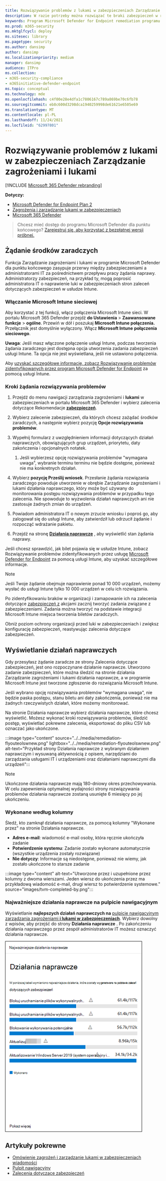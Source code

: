 ```yaml
---
title: Rozwiązywanie problemów z lukami w zabezpieczeniach Zarządzanie zagrożeniami i lukami
description: W razie potrzeby można rozwiązać te braki zabezpieczeń w ramach zaleceń dotyczących zabezpieczeń i w razie potrzeby utworzyć wyjątki w Zarządzanie zagrożeniami i lukami.
keywords: Program Microsoft Defender for Endpoint remediation programu tvm, Microsoft Defender for Endpoint tvm, Zarządzanie zagrożeniami i lukami, threat & zarządzanie lukami w zabezpieczeniach, threat & zarządzanie lukami w zabezpieczeniach  remediation, tvm remediation intune, tvm remediation sccm
ms.prod: m365-security
ms.mktglfcycl: deploy
ms.sitesec: library
ms.pagetype: security
ms.author: dansimp
author: dansimp
ms.localizationpriority: medium
manager: dansimp
audience: ITPro
ms.collection:
- m365-security-compliance
- m365initiative-defender-endpoint
ms.topic: conceptual
ms.technology: mde
ms.openlocfilehash: c4f00e28e4dfa1c7806167c789a869be70c6fb78
ms.sourcegitcommit: eb8c600d3298dca1940259998de61621e6505e69
ms.translationtype: MT
ms.contentlocale: pl-PL
ms.lasthandoff: 11/24/2021
ms.locfileid: "62997801"
---
```

# <a name="remediate-vulnerabilities-with-threat-and-vulnerability-management"></a>Rozwiązywanie problemów z lukami w zabezpieczeniach Zarządzanie zagrożeniami i lukami

[!INCLUDE [Microsoft 365 Defender rebranding](../../includes/microsoft-defender.md)]

**Dotyczy:**
- [Microsoft Defender for Endpoint Plan 2](https://go.microsoft.com/fwlink/?linkid=2154037)
- [Zagrożenia i zarządzanie lukami w zabezpieczeniach](next-gen-threat-and-vuln-mgt.md)
- [Microsoft 365 Defender](https://go.microsoft.com/fwlink/?linkid=2118804)

> Chcesz mieć dostęp do programu Microsoft Defender dla punktu końcowego? [Zarejestruj się, aby korzystać z bezpłatnej wersji próbnej.](https://signup.microsoft.com/create-account/signup?products=7f379fee-c4f9-4278-b0a1-e4c8c2fcdf7e&ru=https://aka.ms/MDEp2OpenTrial?ocid=docs-wdatp-portaloverview-abovefoldlink)

## <a name="request-remediation"></a>Żądanie środków zaradczych

Funkcja Zarządzanie zagrożeniami i lukami w programie Microsoft Defender dla punktu końcowego zasypuje przerwy między zabezpieczeniami a administratorami IT za pośrednictwem przepływu pracy żądania naprawy. Administratorzy zabezpieczeń, na przykład ty, mogą poprosić administratora IT o naprawienie luki w  zabezpieczeniach stron zaleceń dotyczących zabezpieczeń w usłudze Intune.

### <a name="enable-microsoft-intune-connection"></a>Włączanie Microsoft Intune sieciowej

Aby korzystać z tej funkcji, włącz połączenia Microsoft Intune sieci. W portalu Microsoft 365 Defender przejdź **do Ustawienia** \> **Zaawansowane funkcje** \> **ogólne**. Przewiń w dół i poszukaj **Microsoft Intune połączenia.** Przełącznik jest domyślnie wyłączony. Włącz **Microsoft Intune** **połączenia sieciowego**.

**Uwaga**: Jeśli masz włączone połączenie usługi Intune, podczas tworzenia żądania zaradczego jest dostępna opcja utworzenia zadania zabezpieczeń usługi Intune. Ta opcja nie jest wyświetlana, jeśli nie ustawiono połączenia.

Aby [uzyskać szczegółowe informacje, zobacz Rozwiązywanie problemów zidentyfikowanych przez program Microsoft Defender for Endpoint](/intune/atp-manage-vulnerabilities) za pomocą usługi Intune.

### <a name="remediation-request-steps"></a>Kroki żądania rozwiązywania problemów

1. Przejdź do menu nawigacji zarządzania zagrożeniami i **lukami** w zabezpieczeniach w portalu Microsoft 365 Defender i wybierz zalecenia dotyczące  Rekomendacje [**zabezpieczeń**](tvm-security-recommendation.md).

2. Wybierz zalecenie zabezpieczeń, dla których chcesz zażądać środków zaradczych, a następnie wybierz pozycję **Opcje rozwiązywania problemów**.

3. Wypełnij formularz z uwzględnieniem informacji dotyczących działań naprawczych, obowiązujących grup urządzeń, priorytetu, daty zakończenia i opcjonalnych notatek.
    1. Jeśli wybierzesz opcję rozwiązywania problemów "wymagana uwaga", wybranie terminu terminu nie będzie dostępne, ponieważ nie ma konkretnych działań.

4. Wybierz **pozycję Prześlij wniosek**. Przesłanie żądania rozwiązania zaradczego powoduje utworzenie w obrębie Zarządzanie zagrożeniami i lukami działania naprawczego, który może być używany do monitorowania postępu rozwiązywania problemów w przypadku tego zalecenia. Nie spowoduje to wyzwolenia działań naprawczych ani nie zastosuje żadnych zmian do urządzeń.

5. Powiadom administratora IT o nowym zrzucie wniosku i poproś go, aby zalogował się do usługi Intune, aby zatwierdził lub odrzucił żądanie i rozpocząć wdrażanie pakietu.

6. Przejdź na stronę [**Działania naprawcze**](tvm-remediation.md) , aby wyświetlić stan żądania naprawy.

Jeśli chcesz sprawdzić, jak bilet pojawia się w usłudze Intune, zobacz Rozwiązywanie problemów zidentyfikowanych przez usługę [Microsoft Defender for Endpoint](/intune/atp-manage-vulnerabilities) za pomocą usługi Intune, aby uzyskać szczegółowe informacje.

> [!NOTE]
> Jeśli Twoje żądanie obejmuje naprawienie ponad 10 000 urządzeń, możemy wysłać do usługi Intune tylko 10 000 urządzeń w celu ich rozwiązania.

Po zidentyfikowaniu braków w organizacji i zamapowanie ich na zalecenia dotyczące [zabezpieczeń z](tvm-security-recommendation.md) akcjami zacznij tworzyć zadania związane z zabezpieczeniami. Zadania można tworzyć na podstawie integracji Microsoft Intune miejsca tworzenia biletów zaradczych.

Obniż poziom ochrony organizacji przed luki w zabezpieczeniach i zwiększ konfigurację zabezpieczeń, reastywując zalecenia dotyczące zabezpieczeń.

## <a name="view-your-remediation-activities"></a>Wyświetlanie działań naprawczych

Gdy przesyłasz żądanie zaradcze ze strony Zalecenia dotyczące zabezpieczeń, jest ono rozpoczynane działanie naprawcze. Utworzono zadanie zabezpieczeń, które można śledzić na stronie działania Zarządzanie zagrożeniami i lukami działania naprawcze, a  w programie Microsoft Intune jest tworzone zgłoszenie do rozwiązania Microsoft Intune.

Jeśli wybrano opcję rozwiązywania problemów "wymagana uwaga", nie będzie paska postępu, stanu biletu ani daty zakończenia, ponieważ nie ma żadnych rzeczywistych działań, które możemy monitorować.

Na stronie Działania naprawcze wybierz działania naprawcze, które chcesz wyświetlić. Możesz wykonać kroki rozwiązywania problemów, śledzić postęp, wyświetlać pokrewne zalecenia, eksportować do pliku CSV lub oznaczać jako ukończone.

:::image type="content" source="../../media/remediation-flyouteolswnew.png" lightbox="../../media/remediation-flyouteolswnew.png" alt-text="Przykład strony Działania naprawcze z wybranym działaniem naprawczym i wysuwaną  aktywnością z opisem, narzędziami do zarządzania usługami IT i urządzeniami oraz działaniami naprawczymi dla urządzeń":::

> [!NOTE]
> Ukończone działania naprawcze mają 180-dniowy okres przechowywania. W celu zapewnienia optymalnej wydajności strony rozwiązywania problemów działania naprawcze zostaną usunięte 6 miesięcy po jej ukończeniu.

### <a name="completed-by-column"></a>Wykonane według kolumny

Śledź, kto zamknął działania naprawcze, za pomocą kolumny "Wykonane przez" na stronie Działania naprawcze.

- **Adres e-mail**: wiadomość e-mail osoby, która ręcznie ukończyła zadanie
- **Potwierdzenie systemu**: Zadanie zostało wykonane automatycznie (wszystkie urządzenia zostały rozwiązane)
- **Nie dotyczy**: Informacje są niedostępne, ponieważ nie wiemy, jak zostało ukończone to starsze zadanie

:::image type="content" alt-text="Utworzone przez i uzupełnione przez kolumny z dwoma wierszami. Jeden wiersz do ukończenia przez ma przykładową wiadomość e-mail, drugi wiersz to potwierdzenie systemowe." source="images/tvm-completed-by.png":::

### <a name="top-remediation-activities-in-the-dashboard"></a>Najważniejsze działania naprawcze na pulpicie nawigacyjnym

Wyświetlanie **najlepszych działań naprawczych na** [pulpicie nawigacyjnym zarządzania zagrożeniami **i lukami w zabezpieczeniach**](tvm-dashboard-insights.md). Wybierz dowolny z wpisów, aby przejść do strony **Działania naprawcze** . Po zakończeniu działania naprawczego przez zespół administratorów IT możesz oznaczyć działania naprawcze.

![Przykład karty Najważniejsze działania naprawcze z tabelą, która zawiera najważniejsze działania wygenerowane na podstawie zaleceń dotyczących zabezpieczeń.](images/tvm-remediation-activities-card.png)

## <a name="related-articles"></a>Artykuły pokrewne

- [Omówienie zagrożeń i zarządzanie lukami w zabezpieczeniach wiadomości](next-gen-threat-and-vuln-mgt.md)
- [Pulpit nawigacyjny](tvm-dashboard-insights.md)
- [Zalecenia dotyczące zabezpieczeń](tvm-security-recommendation.md)